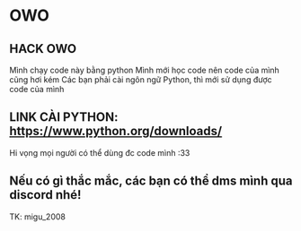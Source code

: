 # OWO
## HACK OWO
Mình chạy code này bằng python
Mình mới học code nên code của mình cũng hơi kém
Các bạn phải cài ngôn ngữ Python, thì mới sử dụng được code của mình
## LINK CÀI PYTHON: https://www.python.org/downloads/

Hi vọng mọi người có thể dùng đc code mình :33
## Nếu có gì thắc mắc, các bạn có thể dms mình qua discord nhé!
TK: migu_2008
